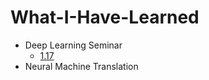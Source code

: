 # What-I-Have-Learned
 
* Deep Learning Seminar
  + [1.17](https://github.com/SoYoungCho/What-I-Have-Learned/blob/master/Deeplearning%20Seminar/1.17.ipynb)
* Neural Machine Translation
